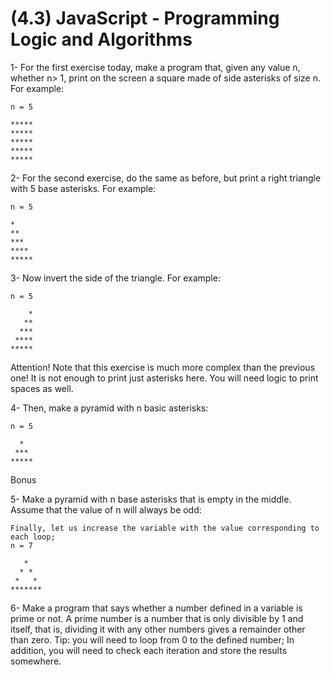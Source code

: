 # (4.3) JavaScript - Programming Logic and Algorithms

1- For the first exercise today, make a program that, given any value n, whether n> 1, print on the screen a square made of side asterisks of size n. For example:
```
n = 5

*****
*****
*****
*****
*****
```

2- For the second exercise, do the same as before, but print a right triangle with 5 base asterisks. For example:
```
n = 5

*
**
***
****
*****
```


3- Now invert the side of the triangle. For example:
```
n = 5

    *
   **
  ***
 ****
*****
```
Attention! Note that this exercise is much more complex than the previous one! It is not enough to print just asterisks here. You will need logic to print spaces as well.


4- Then, make a pyramid with n basic asterisks:
```
n = 5

  *
 ***
*****
```


Bonus

5- Make a pyramid with n base asterisks that is empty in the middle. Assume that the value of n will always be odd:
```
Finally, let us increase the variable with the value corresponding to each loop;
n = 7

   *
  * *
 *   *
*******
```


6- Make a program that says whether a number defined in a variable is prime or not.
A prime number is a number that is only divisible by 1 and itself, that is, dividing it with any other numbers gives a remainder other than zero.
Tip: you will need to loop from 0 to the defined number; In addition, you will need to check each iteration and store the results somewhere.
